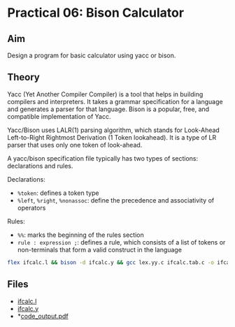 # Practical 06: Bison Calculator

## Aim

Design a program for basic calculator using yacc or bison.

## Theory

Yacc (Yet Another Compiler Compiler) is a tool that helps in building compilers and interpreters. It takes a grammar specification for a language and generates a parser for that language. Bison is a popular, free, and compatible implementation of Yacc.

Yacc/Bison uses LALR(1) parsing algorithm, which stands for Look-Ahead Left-to-Right Rightmost Derivation (1 Token lookahead). It is a type of LR parser that uses only one token of look-ahead.

A yacc/bison specification file typically has two types of sections: declarations and rules.

Declarations:

* `%token`: defines a token type
* `%left`, `%right`, `%nonassoc`: define the precedence and associativity of operators

Rules:

* `%%`: marks the beginning of the rules section
* `rule : expression ;`: defines a rule, which consists of a list of tokens or non-terminals that form a valid construct in the language

```sh
flex ifcalc.l && bison -d ifcalc.y && gcc lex.yy.c ifcalc.tab.c -o ifcalc.exe && ./ifcalc.exe
```

## Files

* [ifcalc.l](./ifcalc.l)
* [ifcalc.y](./ifcalc.y)
* *[code_output.pdf](./code_output.pdf)
